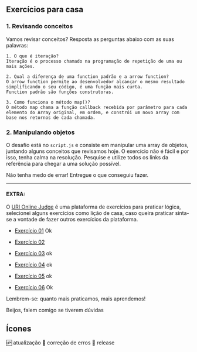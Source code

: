 ## Exercícios para casa 


### 1. Revisando conceitos

Vamos revisar conceitos? Resposta as perguntas abaixo com as suas palavras: 

```
1. O que é iteração?
Iteração é o processo chamado na programação de repetição de uma ou mais ações. 

2. Qual a diferença de uma function padrão e a arrow function?
O arrow function permite ao desenvolvedor alcançar o mesmo resultado simplificando o seu código, é uma função mais curta.
Function padrão são funções construtoras. 

3. Como funciona o método map()? 
O método map chama a função callback recebida por parâmetro para cada elemento do Array original, em ordem, e constrói um novo array com base nos retornos de cada chamada.
```

### 2. Manipulando objetos 
O desafio está no `script.js` e consiste em manipular uma array de objetos, juntando alguns conceitos que revisamos hoje. O exercício não é fácil e por isso, tenha calma na resolução. Pesquise e utilize todos os links da referência para chegar a uma solução possível. 

Não tenha medo de errar! Entregue o que conseguiu fazer.


----

#### EXTRA: 

O [URI Online Judge](https://www.urionlinejudge.com.br/judge/pt/login) é uma plataforma de exercícios para praticar lógica, selecionei alguns exercícios como lição de casa, caso queira praticar sinta-se a vontade de fazer outros exercícios da plataforma.


- [Exercício 01](https://www.urionlinejudge.com.br/judge/pt/problems/view/1038) Ok

- [Exercício 02](https://www.urionlinejudge.com.br/judge/pt/problems/view/1049)

- [Exercício 03](https://www.urionlinejudge.com.br/judge/pt/problems/view/1066) ok

- [Exercício 04](https://www.urionlinejudge.com.br/judge/pt/problems/view/1134) ok

- [Exercício 05](https://www.urionlinejudge.com.br/judge/pt/problems/view/1114) ok

- [Exercício 06](https://www.urionlinejudge.com.br/judge/pt/problems/view/1009) Ok


Lembrem-se: quanto mais praticamos, mais aprendemos!

Beijos, falem comigo se tiverem dúvidas

## Ícones
:up: atualização
:bug: correção de erros
:checkered_flag: release
